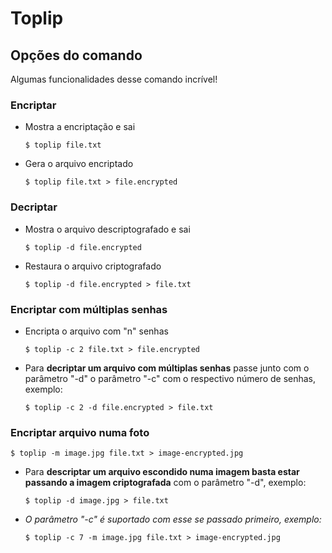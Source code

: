 # Toplip

## Opções do comando

Algumas funcionalidades desse comando incrível!

### Encriptar

- Mostra a encriptação e sai
	~~~shell
	$ toplip file.txt
	~~~

- Gera o arquivo encriptado
	~~~shell
	$ toplip file.txt > file.encrypted
	~~~

### Decriptar

- Mostra o arquivo descriptografado e sai
	~~~shell
	$ toplip -d file.encrypted
	~~~

- Restaura o arquivo criptografado
	~~~shell
	$ toplip -d file.encrypted > file.txt
	~~~

### Encriptar com múltiplas senhas

- Encripta o arquivo com "n" senhas 
	~~~shell
	$ toplip -c 2 file.txt > file.encrypted
	~~~

- Para **decriptar um arquivo com múltiplas senhas** passe junto com o parâmetro "-d" o parâmetro "-c" com o respectivo número de senhas, exemplo:
	~~~shell
	$ toplip -c 2 -d file.encrypted > file.txt 
	~~~

### Encriptar arquivo numa foto

~~~shell
$ toplip -m image.jpg file.txt > image-encrypted.jpg
~~~

- Para **descriptar um arquivo escondido numa imagem basta estar passando a imagem criptografada** com o parâmetro "-d", exemplo:
	~~~shell
	$ toplip -d image.jpg > file.txt
	~~~

- *O parâmetro "-c" é suportado com esse se passado primeiro, exemplo:*
	
	~~~shell
	$ toplip -c 7 -m image.jpg file.txt > image-encrypted.jpg
	~~~
